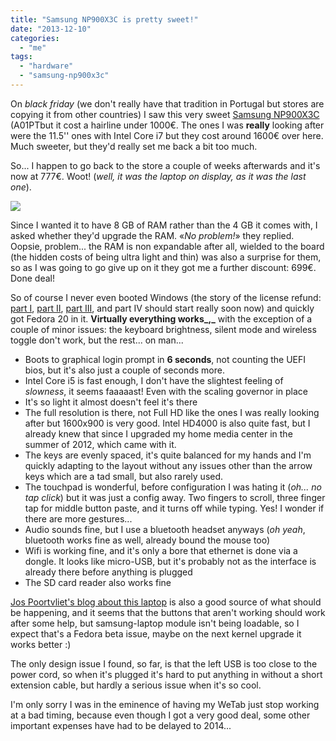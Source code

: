 ```yaml
---
title: "Samsung NP900X3C is pretty sweet!"
date: "2013-12-10"
categories: 
  - "me"
tags: 
  - "hardware"
  - "samsung-np900x3c"
---
```


On _black friday_ (we don't really have that tradition in Portugal but stores are copying it from other countries) I saw this very sweet [Samsung NP900X3C](https://www.google.pt/search?q=NP900X3C) (A01PTbut it cost a hairline under 1000€. The ones I was **really** looking after were the 11.5'' ones with Intel Core i7 but they cost around 1600€ over here. Much sweeter, but they'd really set me back a bit too much.

So... I happen to go back to the store a couple of weeks afterwards and it's now at 777€. Woot! (_well, it was the laptop on display, as it was the last one_).

[![](images/samsung_np900x3ca01nl.jpg)](http://uk.hardware.info/productinfo/154731/samsung-np900x3c-a01nl)

Since I wanted it to have 8 GB of RAM rather than the 4 GB it comes with, I asked whether they'd upgrade the RAM. «_No problem!_» they replied. Oopsie, problem... the RAM is non expandable after all, wielded to the board (the hidden costs of being ultra light and thin) was also a surprise for them, so as I was going to go give up on it they got me a further discount: 699€. Done deal!

So of course I never even booted Windows (the story of the license refund: [part I](https://blog.1407.org/2013/12/15/dont-want-no-microsoft-tax/), [part II](https://blog.1407.org/2013/12/17/samsung-well-refund-your-microsofttax/), [part III](https://blog.1407.org/2013/12/18/mstax-refund-what-were-not-microsoft/), and part IV should start really soon now) and quickly got Fedora 20 in it. **Virtually everything works_,_** with the exception of a couple of minor issues: the keyboard brightness, silent mode and wireless toggle don't work, but the rest... on man...

- Boots to graphical login prompt in **6 seconds**, not counting the UEFI bios, but it's also just a couple of seconds more.
- Intel Core i5 is fast enough, I don't have the slightest feeling of _slowness_, it seems faaaaast! Even with the scaling governor in place
- It's so light it almost doesn't feel it's there
- The full resolution is there, not Full HD like the ones I was really looking after but 1600x900 is very good. Intel HD4000 is also quite fast, but I already knew that since I upgraded my home media center in the summer of 2012, which came with it.
- The keys are evenly spaced, it's quite balanced for my hands and I'm quickly adapting to the layout without any issues other than the arrow keys which are a tad small, but also rarely used.
- The touchpad is wonderful, before configuration I was hating it (_oh... no tap click_) but it was just a config away. Two fingers to scroll, three finger tap for middle button paste, and it turns off while typing. Yes! I wonder if there are more gestures...
- Audio sounds fine, but I use a bluetooth headset anyways (_oh yeah_, bluetooth works fine as well, already bound the mouse too)
- Wifi is working fine, and it's only a bore that ethernet is done via a dongle. It looks like micro-USB, but it's probably not as the interface is already there before anything is plugged
- The SD card reader also works fine

[Jos Poortvliet's blog about this laptop](http://blog.jospoortvliet.com/2012/09/linux-and-samsung-series-9-np900x3c.html) is also a good source of what should be happening, and it seems that the buttons that aren't working should work after some help, but samsung-laptop module isn't being loadable, so I expect that's a Fedora beta issue, maybe on the next kernel upgrade it works better :)

The only design issue I found, so far, is that the left USB is too close to the power cord, so when it's plugged it's hard to put anything in without a short extension cable, but hardly a serious issue when it's so cool.

I'm only sorry I was in the eminence of having my WeTab just stop working at a bad timing, because even though I got a very good deal, some other important expenses have had to be delayed to 2014...
